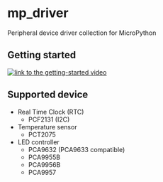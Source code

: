 # mp_driver
Peripheral device driver collection for MicroPython

## Getting started
[![link to the getting-started video](https://img.youtube.com/vi/f5ZNjJ0cJZQ/0.jpg)](https://www.youtube.com/watch?v=f5ZNjJ0cJZQ)

## Supported device
- Real Time Clock (RTC)
	- PCF2131 (I2C)
- Temperature sensor
	- PCT2075
- LED controller
	- PCA9632 (PCA9633 compatible)
	- PCA9955B
	- PCA9956B
	- PCA9957
